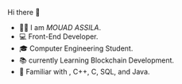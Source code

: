  Hi there 👋
<ul>
 <li>🧑‍💻 I am <i><em>MOUAD ASSILA</em></i>.</li>
  <li>💻 Front-End Developer.</li>
  <li>🎓 Computer Engineering Student.</li>
  <li>📚 currently Learning Blockchain Development.</li>
  <li>🚀 Familiar with , C++, C, SQL, and Java.</li>

</ul>


